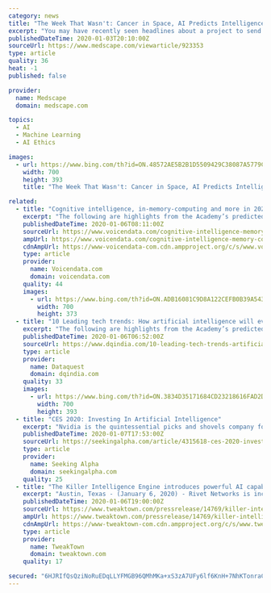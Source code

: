 ```yaml
---
category: news
title: "The Week That Wasn't: Cancer in Space, AI Predicts Intelligence, Curing Blindness"
excerpt: "You may have recently seen headlines about a project to send cancer cells to space, neural networks predicting kids' intelligence from MRI scans ... Is it possible to predict how intelligent someone is by using artificial intelligence and an MRI scan of the person's brain? Researchers from around the world participated in a competition to ..."
publishedDateTime: 2020-01-03T20:10:00Z
sourceUrl: https://www.medscape.com/viewarticle/923353
type: article
quality: 36
heat: -1
published: false

provider:
  name: Medscape
  domain: medscape.com

topics:
  - AI
  - Machine Learning
  - AI Ethics

images:
  - url: https://www.bing.com/th?id=ON.48572AE5B2B1D5509429C38087A5779C
    width: 700
    height: 393
    title: "The Week That Wasn't: Cancer in Space, AI Predicts Intelligence, Curing Blindness"

related:
  - title: "Cognitive intelligence, in-memory-computing and more in 2020"
    excerpt: "The following are highlights from the Academy’s predicted top 10 trends in the tech community for this year: Artificial intelligence evolves from perceptual intelligence to cognitive intelligence Artificial intelligence has reached or surpassed humans in the areas of perceptual intelligence such as speech to text, natural language processing ..."
    publishedDateTime: 2020-01-06T08:11:00Z
    sourceUrl: https://www.voicendata.com/cognitive-intelligence-memory-computing-2020/
    ampUrl: https://www.voicendata.com/cognitive-intelligence-memory-computing-2020/amp/
    cdnAmpUrl: https://www-voicendata-com.cdn.ampproject.org/c/s/www.voicendata.com/cognitive-intelligence-memory-computing-2020/amp/
    type: article
    provider:
      name: Voicendata.com
      domain: voicendata.com
    quality: 44
    images:
      - url: https://www.bing.com/th?id=ON.ADB16081C9D8A122CEFB0B39A5435DB9
        width: 700
        height: 373
  - title: "10 Leading tech trends: How artificial intelligence will evolve in the coming year"
    excerpt: "The following are highlights from the Academy’s predicted top 10 trends in the tech community for this year: Artificial intelligence evolves from perceptual intelligence to cognitive intelligence Artificial intelligence has reached or surpassed humans in the areas of perceptual intelligence such as speech to text, natural language processing ..."
    publishedDateTime: 2020-01-06T06:52:00Z
    sourceUrl: https://www.dqindia.com/10-leading-tech-trends-artificial-intelligence-will-evolve-coming-year/
    type: article
    provider:
      name: Dataquest
      domain: dqindia.com
    quality: 33
    images:
      - url: https://www.bing.com/th?id=ON.3834D35171684CD23218616FAD2D9B27
        width: 700
        height: 393
  - title: "CES 2020: Investing In Artificial Intelligence"
    excerpt: "Nvidia is the quintessential picks and shovels company for AI. In Silicon Valley and elsewhere, AI developers use Nvidia's platform for building. The company's GPU chips are the leader for AI and machine learning. I talked to several developers at CES and all were using Nvidia (small sample, but interesting nonetheless). Nvidia is a leader in ..."
    publishedDateTime: 2020-01-07T17:53:00Z
    sourceUrl: https://seekingalpha.com/article/4315618-ces-2020-investing-in-artificial-intelligence
    type: article
    provider:
      name: Seeking Alpha
      domain: seekingalpha.com
    quality: 25
  - title: "The Killer Intelligence Engine introduces powerful AI capabilities to deliver the strongest Wi-Fi connections."
    excerpt: "Austin, Texas - (January 6, 2020) - Rivet Networks is incorporating artificial intelligence (AI) into its Killer Intelligence Engine to help customers establish and maintain stronger and faster wireless connections. Online experiences are often defined by the quality of the Wi-Fi connection, which can be challenging because unlike CPU or ..."
    publishedDateTime: 2020-01-06T19:00:00Z
    sourceUrl: https://www.tweaktown.com/pressrelease/14769/killer-intelligence-engine-introduces-powerful-ai-capabilities-deliver-strongest-wi-fi-connections/index.html
    ampUrl: https://www.tweaktown.com/pressrelease/14769/killer-intelligence-engine-introduces-powerful-ai-capabilities-deliver-strongest-wi-fi-connections/amp.html
    cdnAmpUrl: https://www-tweaktown-com.cdn.ampproject.org/c/s/www.tweaktown.com/pressrelease/14769/killer-intelligence-engine-introduces-powerful-ai-capabilities-deliver-strongest-wi-fi-connections/amp.html
    type: article
    provider:
      name: TweakTown
      domain: tweaktown.com
    quality: 17

secured: "6HJRIfQsQziNoRuEDqLLYFMGB96QMhMKa+xS3zA7UFy6lf6KnH+7NhKTonraChL5fOgVFbzB5g8JaKYoE/lORS4/TFEDSUN7vmJtSBU3srjPqHyLA2maHC6OCQVcWaSs5OPxCuE6w5UVKKshkd8q61R6uHGflHHSiPHc4fKbYYm8fwikiJDOnn0+pa6hnUoXwnswSDHeooxFe4uiWWgR2WpfjSYg+u8Rtyi8a9oXKDqybCDa7I/msSdXQPxRguX/3PZgpIrbNA71FTLKVPUY4g==;yAq3Y/eDd954VmRe5zBddA=="
---
```


